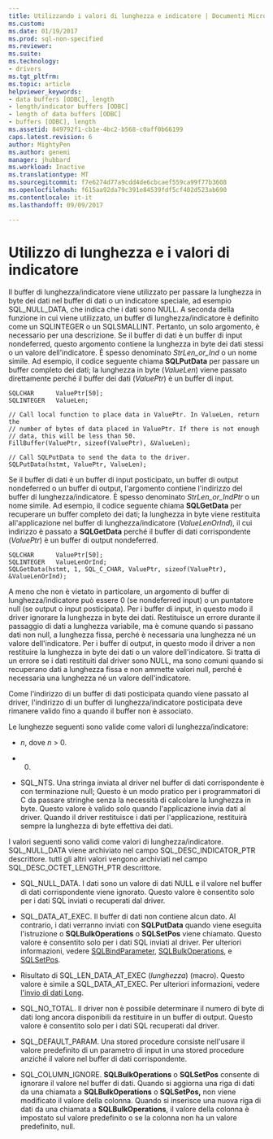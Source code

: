 ```yaml
---
title: Utilizzando i valori di lunghezza e indicatore | Documenti Microsoft
ms.custom: 
ms.date: 01/19/2017
ms.prod: sql-non-specified
ms.reviewer: 
ms.suite: 
ms.technology:
- drivers
ms.tgt_pltfrm: 
ms.topic: article
helpviewer_keywords:
- data buffers [ODBC], length
- length/indicator buffers [ODBC]
- length of data buffers [ODBC]
- buffers [ODBC], length
ms.assetid: 849792f1-cb1e-4bc2-b568-c0aff0b66199
caps.latest.revision: 6
author: MightyPen
ms.author: genemi
manager: jhubbard
ms.workload: Inactive
ms.translationtype: MT
ms.sourcegitcommit: f7e6274d77a9cdd4de6cbcaef559ca99f77b3608
ms.openlocfilehash: f615aa92da79c391e84539fdf5cf402d523ab690
ms.contentlocale: it-it
ms.lasthandoff: 09/09/2017

---
```

# <a name="using-length-and-indicator-values"></a>Utilizzo di lunghezza e i valori di indicatore
Il buffer di lunghezza/indicatore viene utilizzato per passare la lunghezza in byte dei dati nel buffer di dati o un indicatore speciale, ad esempio SQL_NULL_DATA, che indica che i dati sono NULL. A seconda della funzione in cui viene utilizzato, un buffer di lunghezza/indicatore è definito come un SQLINTEGER o un SQLSMALLINT. Pertanto, un solo argomento, è necessario per una descrizione. Se il buffer di dati è un buffer di input nondeferred, questo argomento contiene la lunghezza in byte dei dati stessi o un valore dell'indicatore. È spesso denominato *StrLen_or_Ind* o un nome simile. Ad esempio, il codice seguente chiama **SQLPutData** per passare un buffer completo dei dati; la lunghezza in byte (*ValueLen*) viene passato direttamente perché il buffer dei dati (*ValuePtr*) è un buffer di input.  
  
```  
SQLCHAR      ValuePtr[50];  
SQLINTEGER   ValueLen;  
  
// Call local function to place data in ValuePtr. In ValueLen, return the  
// number of bytes of data placed in ValuePtr. If there is not enough  
// data, this will be less than 50.  
FillBuffer(ValuePtr, sizeof(ValuePtr), &ValueLen);  
  
// Call SQLPutData to send the data to the driver.  
SQLPutData(hstmt, ValuePtr, ValueLen);  
```  
  
 Se il buffer di dati è un buffer di input posticipato, un buffer di output nondeferred o un buffer di output, l'argomento contiene l'indirizzo del buffer di lunghezza/indicatore. È spesso denominato *StrLen_or_IndPtr* o un nome simile. Ad esempio, il codice seguente chiama **SQLGetData** per recuperare un buffer completo dei dati; la lunghezza in byte viene restituita all'applicazione nel buffer di lunghezza/indicatore (*ValueLenOrInd*), il cui indirizzo è passato a **SQLGetData** perché il buffer di dati corrispondente (*ValuePtr*) è un buffer di output nondeferred.  
  
```  
SQLCHAR      ValuePtr[50];  
SQLINTEGER   ValueLenOrInd;  
SQLGetData(hstmt, 1, SQL_C_CHAR, ValuePtr, sizeof(ValuePtr), &ValueLenOrInd);  
```  
  
 A meno che non è vietato in particolare, un argomento di buffer di lunghezza/indicatore può essere 0 (se nondeferred input) o un puntatore null (se output o input posticipata). Per i buffer di input, in questo modo il driver ignorare la lunghezza in byte dei dati. Restituisce un errore durante il passaggio di dati a lunghezza variabile, ma è comune quando si passano dati non null, a lunghezza fissa, perché è necessaria una lunghezza né un valore dell'indicatore. Per i buffer di output, in questo modo il driver a non restituire la lunghezza in byte dei dati o un valore dell'indicatore. Si tratta di un errore se i dati restituiti dal driver sono NULL, ma sono comuni quando si recuperano dati a lunghezza fissa e non ammette valori null, perché è necessaria una lunghezza né un valore dell'indicatore.  
  
 Come l'indirizzo di un buffer di dati posticipata quando viene passato al driver, l'indirizzo di un buffer di lunghezza/indicatore posticipata deve rimanere valido fino a quando il buffer non è associato.  
  
 Le lunghezze seguenti sono valide come valori di lunghezza/indicatore:  
  
-   *n*, dove  *n*  > 0.  
  
-   0.  
  
-   SQL_NTS. Una stringa inviata al driver nel buffer di dati corrispondente è con terminazione null; Questo è un modo pratico per i programmatori di C da passare stringhe senza la necessità di calcolare la lunghezza in byte. Questo valore è valido solo quando l'applicazione invia dati al driver. Quando il driver restituisce i dati per l'applicazione, restituirà sempre la lunghezza di byte effettiva dei dati.  
  
 I valori seguenti sono validi come valori di lunghezza/indicatore. SQL_NULL_DATA viene archiviato nel campo SQL_DESC_INDICATOR_PTR descrittore. tutti gli altri valori vengono archiviati nel campo SQL_DESC_OCTET_LENGTH_PTR descrittore.  
  
-   SQL_NULL_DATA. I dati sono un valore di dati NULL e il valore nel buffer di dati corrispondente viene ignorato. Questo valore è consentito solo per i dati SQL inviati o recuperati dal driver.  
  
-   SQL_DATA_AT_EXEC. Il buffer di dati non contiene alcun dato. Al contrario, i dati verranno inviati con **SQLPutData** quando viene eseguita l'istruzione o **SQLBulkOperations** o **SQLSetPos** viene chiamato. Questo valore è consentito solo per i dati SQL inviati al driver. Per ulteriori informazioni, vedere [SQLBindParameter](../../../odbc/reference/syntax/sqlbindparameter-function.md), [SQLBulkOperations](../../../odbc/reference/syntax/sqlbulkoperations-function.md), e [SQLSetPos](../../../odbc/reference/syntax/sqlsetpos-function.md).  
  
-   Risultato di SQL_LEN_DATA_AT_EXEC (*lunghezza*) (macro). Questo valore è simile a SQL_DATA_AT_EXEC. Per ulteriori informazioni, vedere [l'invio di dati Long](../../../odbc/reference/develop-app/sending-long-data.md).  
  
-   SQL_NO_TOTAL. Il driver non è possibile determinare il numero di byte di dati long ancora disponibili da restituire in un buffer di output. Questo valore è consentito solo per i dati SQL recuperati dal driver.  
  
-   SQL_DEFAULT_PARAM. Una stored procedure consiste nell'usare il valore predefinito di un parametro di input in una stored procedure anziché il valore nel buffer di dati corrispondente.  
  
-   SQL_COLUMN_IGNORE. **SQLBulkOperations** o **SQLSetPos** consente di ignorare il valore nel buffer di dati. Quando si aggiorna una riga di dati da una chiamata a **SQLBulkOperations** o **SQLSetPos,** non viene modificato il valore della colonna. Quando si inserisce una nuova riga di dati da una chiamata a **SQLBulkOperations**, il valore della colonna è impostato sul valore predefinito o se la colonna non ha un valore predefinito, null.

